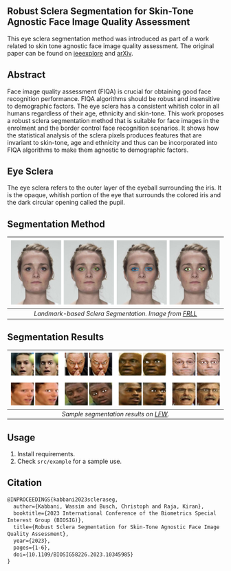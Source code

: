 ## Robust Sclera Segmentation for Skin-Tone Agnostic Face Image Quality Assessment

This eye sclera segmentation method was introduced as part of a work related to skin tone agnostic face image quality assessment. The original paper can be found on [ieeexplore](https://ieeexplore.ieee.org/abstract/document/10345985) and [arXiv](https://arxiv.org/abs/2312.15102).


## Abstract

Face image quality assessment (FIQA) is crucial for obtaining good face recognition performance. FIQA algorithms should be robust and insensitive to demographic factors. The eye sclera has a consistent whitish color in all humans regardless of their age, ethnicity and skin-tone. This work proposes a robust sclera segmentation method that is suitable for face images in the enrolment and the border control face recognition scenarios. It shows how the statistical analysis of the sclera pixels produces features that are invariant to skin-tone, age and ethnicity and thus can be incorporated into FIQA algorithms to make them agnostic to demographic factors.

## Eye Sclera

The eye sclera refers to the outer layer of the eyeball surrounding the iris. It is the opaque, whitish portion of the eye that surrounds the colored iris and the dark circular opening called the pupil.

## Segmentation Method

| ![Landmark-based Sclera Segmentation Method.](assets/segmentation.png) | 
|:--:| 
| *Landmark-based Sclera Segmentation. Image from [FRLL](https://figshare.com/articles/dataset/Face_Research_Lab_London_Set/5047666)* |

## Segmentation Results

| ![Segmentation results on LFW.](assets/results.png) | 
|:--:| 
| *Sample segmentation results on [LFW](https://vis-www.cs.umass.edu/lfw/).* |

## Usage

1. Install requirements.
2. Check `src/example` for a sample use.

## Citation

```
@INPROCEEDINGS{kabbani2023scleraseg,
  author={Kabbani, Wassim and Busch, Christoph and Raja, Kiran},
  booktitle={2023 International Conference of the Biometrics Special Interest Group (BIOSIG)}, 
  title={Robust Sclera Segmentation for Skin-Tone Agnostic Face Image Quality Assessment}, 
  year={2023},
  pages={1-6},
  doi={10.1109/BIOSIG58226.2023.10345985}
}
```